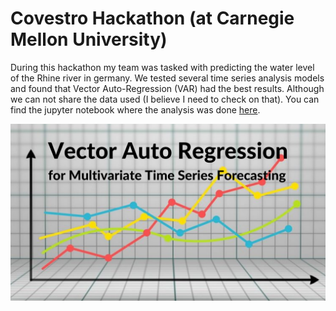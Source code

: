 # Covestro Hackathon (at Carnegie Mellon University)

During this hackathon my team was tasked with predicting the water level of the Rhine river in germany.  We tested several time series analysis models and found that Vector Auto-Regression (VAR) had the best results.  Although we can not share the data used (I believe I need to check on that). You can find the jupyter notebook where the analysis was done [here](https://github.com/loevlie/Rhine_Water_Level_Prediction/blob/main/VAR_weather_added.ipynb).  

![var](https://github.com/loevlie/Rhine_Water_Level_Prediction/blob/main/img/VAR.png)
